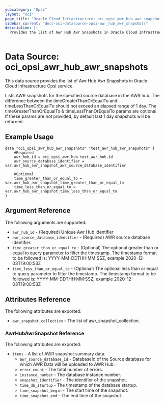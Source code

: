 ```yaml
---
subcategory: "Opsi"
layout: "oci"
page_title: "Oracle Cloud Infrastructure: oci_opsi_awr_hub_awr_snapshots"
sidebar_current: "docs-oci-datasource-opsi-awr_hub_awr_snapshots"
description: |-
  Provides the list of Awr Hub Awr Snapshots in Oracle Cloud Infrastructure Opsi service
---
```


# Data Source: oci_opsi_awr_hub_awr_snapshots
This data source provides the list of Awr Hub Awr Snapshots in Oracle Cloud Infrastructure Opsi service.

Lists AWR snapshots for the specified source database in the AWR hub. The difference between the timeGreaterThanOrEqualTo and timeLessThanOrEqualTo should not exceed an elapsed range of 1 day.
The timeGreaterThanOrEqualTo & timeLessThanOrEqualTo params are optional. If these params are not provided, by default last 1 day snapshots will be returned.


## Example Usage

```hcl
data "oci_opsi_awr_hub_awr_snapshots" "test_awr_hub_awr_snapshots" {
	#Required
	awr_hub_id = oci_opsi_awr_hub.test_awr_hub.id
	awr_source_database_identifier = var.awr_hub_awr_snapshot_awr_source_database_identifier

	#Optional
	time_greater_than_or_equal_to = var.awr_hub_awr_snapshot_time_greater_than_or_equal_to
	time_less_than_or_equal_to = var.awr_hub_awr_snapshot_time_less_than_or_equal_to
}
```

## Argument Reference

The following arguments are supported:

* `awr_hub_id` - (Required) Unique Awr Hub identifier
* `awr_source_database_identifier` - (Required) AWR source database identifier.
* `time_greater_than_or_equal_to` - (Optional) The optional greater than or equal to query parameter to filter the timestamp. The timestamp format to be followed is: YYYY-MM-DDTHH:MM:SSZ, example 2020-12-03T19:00:53Z 
* `time_less_than_or_equal_to` - (Optional) The optional less than or equal to query parameter to filter the timestamp. The timestamp format to be followed is: YYYY-MM-DDTHH:MM:SSZ, example 2020-12-03T19:00:53Z 


## Attributes Reference

The following attributes are exported:

* `awr_snapshot_collection` - The list of awr_snapshot_collection.

### AwrHubAwrSnapshot Reference

The following attributes are exported:

* `items` - A list of AWR snapshot summary data.
	* `awr_source_database_id` - DatabaseId of the Source database for which AWR Data will be uploaded to AWR Hub.
	* `error_count` - The total number of errors.
	* `instance_number` - The database instance number.
	* `snapshot_identifier` - The identifier of the snapshot.
	* `time_db_startup` - The timestamp of the database startup.
	* `time_snapshot_begin` - The start time of the snapshot.
	* `time_snapshot_end` - The end time of the snapshot.


